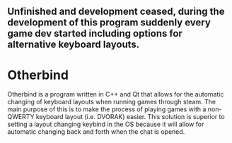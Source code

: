 ## Unfinished and development ceased, during the development of this program suddenly every game dev started including options for alternative keyboard layouts.
# Otherbind
Otherbind is a program written in C++ and Qt that allows for the automatic changing of keyboard layouts when running games through steam. The main purpose of this is to make the process of playing games with a non-QWERTY keyboard layout (i.e. DVORAK) easier. This solution is superior to setting a layout changing keybind in the OS because it will allow for automatic changing back and forth when the chat is opened.
